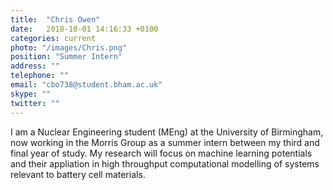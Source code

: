 ```yaml
---
title:  "Chris Owen"
date:   2018-10-01 14:16:33 +0100
categories: current
photo: "/images/Chris.png"
position: "Summer Intern"
address: ""
telephone: ""
email: "cbo738@student.bham.ac.uk"
skype: ""
twitter: ""
---
```

I am a Nuclear Engineering student (MEng) at the University of Birmingham, now working in the Morris Group as a summer intern between my third and final year of study.
My research will focus on machine learning potentials and their appliation in  high throughput computational modelling of systems relevant to battery cell materials.
